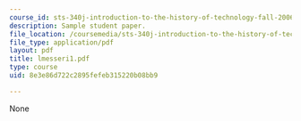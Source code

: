 ```yaml
---
course_id: sts-340j-introduction-to-the-history-of-technology-fall-2006
description: Sample student paper.
file_location: /coursemedia/sts-340j-introduction-to-the-history-of-technology-fall-2006/8e3e86d722c2895fefeb315220b08bb9_lmesseri1.pdf
file_type: application/pdf
layout: pdf
title: lmesseri1.pdf
type: course
uid: 8e3e86d722c2895fefeb315220b08bb9

---
```

None
